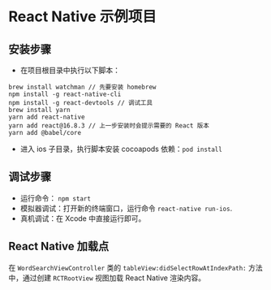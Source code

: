 # React Native 示例项目



## 安装步骤

- 在项目根目录中执行以下脚本：

```shell
brew install watchman // 先要安装 homebrew
npm install -g react-native-cli
npm install -g react-devtools // 调试工具
brew install yarn
yarn add react-native
yarn add react@16.8.3 // 上一步安装时会提示需要的 React 版本
yarn add @babel/core
```



- 进入 ios 子目录，执行脚本安装 cocoapods 依赖：`pod install`



## 调试步骤

- 运行命令： `npm start`
- 模拟器调试：打开新的终端窗口，运行命令 `react-native run-ios`.
- 真机调试：在 Xcode 中直接运行即可。



## React Native 加载点

在 `WordSearchViewController` 类的 `tableView:didSelectRowAtIndexPath:` 方法中，通过创建 `RCTRootView` 视图加载 React Native 渲染内容。

